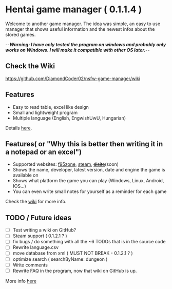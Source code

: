 # Hentai game manager ( 0.1.1.4 )

Welcome to another game manager. The idea was simple, an easy to use manager that shows useful information and the newest infos about the stored games.

--_**Warning: I have only tested the program on windows and probably only works on Windows. I will make it compatible with other OS later.**_--

## Check the Wiki 
https://github.com/DiamondCoder02/nsfw-game-manager/wiki

## Features

- Easy to read table, excel like design
- Small and lightweight program
- Multiple language (English, EngwishUwU, Hungarian)

Details [here](https://github.com/DiamondCoder02/nsfw-game-manager/wiki/Features).

## Features( or "Why this is better then writing it in a notepad or an excel")

- Supported websites: [f95zone](https://f95zone.to/), [steam](https://store.steampowered.com/), ~~[dlsite](https://www.dlsite.com/pro/?locale=en_US)~~(soon)
- Shows the name, developer, latest version, date and engine the game is available on
- Shows what platform the game you can play (Windows, Linux, Android, IOS...)
- You can even write small notes for yourself as a reminder for each game

Check the [wiki](https://github.com/DiamondCoder02/nsfw-game-manager/wiki/Features#the-program-tracks) for more info.

## TODO / Future ideas

- [ ] Test writing a wiki on GitHub?
- [ ] Steam support ( 0.1.2.1 ? )
- [ ] fix bugs / do something with all the ~6 TODOs that is in the source code
- [ ] Rewrite language.csv
- [ ] move database from xml ( MUST NOT BREAK - 0.1.2.1 ? )
- [ ] optimize search ( searchByName: dungeon )
- [ ] Write comments
- [ ] Rewrite FAQ in the program, now that wiki on GitHub is up.

More info [here](https://github.com/DiamondCoder02/nsfw-game-manager/wiki/TODOs-checklist)
